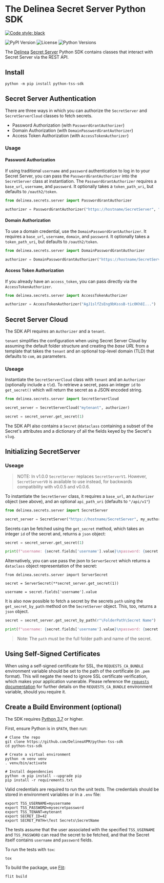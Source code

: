 # The Delinea Secret Server Python SDK

[![Code style: black](https://img.shields.io/badge/code%20style-black-000000.svg)](https://github.com/psf/black)

![PyPI Version](https://img.shields.io/pypi/v/python-tss-sdk) ![License](https://img.shields.io/github/license/DelineaXPM/python-tss-sdk) ![Python Versions](https://img.shields.io/pypi/pyversions/python-tss-sdk)

The [Delinea](https://delinea.com/) [Secret Server](https://delinea.com/products/secret-server/) Python SDK contains classes that interact with Secret Server via the REST API.

## Install

```shell
python -m pip install python-tss-sdk
```

## Secret Server Authentication

There are three ways in which you can authorize the `SecretServer` and `SecretServerCloud` classes to fetch secrets.

- Password Authorization (with `PasswordGrantAuthorizer`)
- Domain Authorization (with `DomainPasswordGrantAuthorizer`)
- Access Token Authorization (with `AccessTokenAuthorizer`)

### Usage

#### Password Authorization

If using traditional `username` and `password` authentication to log in to your Secret Server, you can pass the `PasswordGrantAuthorizer` into the `SecretServer` class at instantiation. The `PasswordGrantAuthorizer` requires a `base_url`, `username`, and `password`. It optionally takes a `token_path_uri`, but defaults to `/oauth2/token`.

```python
from delinea.secrets.server import PasswordGrantAuthorizer

authorizer = PasswordGrantAuthorizer("https://hostname/SecretServer", "myusername", "mypassword")
```

#### Domain Authorization

To use a domain credential, use the `DomainPasswordGrantAuthorizer`. It requires a `base_url`, `username`, `domain`, and `password`. It optionally takes a `token_path_uri`, but defaults to `/oauth2/token`.

```python
from delinea.secrets.server import DomainPasswordGrantAuthorizer

authorizer = DomainPasswordGrantAuthorizer("https://hostname/SecretServer", "myusername", "mydomain", "mypassword")
```

#### Access Token Authorization

If you already have an `access_token`, you can pass directly via the `AccessTokenAuthorizer`.

```python
from delinea.secrets.server import AccessTokenAuthorizer

authorizer = AccessTokenAuthorizer("AgJ1slfZsEng9bKsssB-tic0Kh8I...")
```

## Secret Server Cloud

The SDK API requires an `Authorizer` and a `tenant`.

`tenant` simplifies the configuration when using Secret Server Cloud by assuming the default folder structure and creating the _base URL_ from a template that takes the `tenant` and an optional top-level domain (TLD) that defaults to `com`, as parameters.

### Useage

Instantiate the `SecretServerCloud` class with `tenant` and an `Authorizer` (optionally include a `tld`). To retrieve a secret, pass an integer `id` to `get_secret()` which will return the secret as a JSON encoded string.

```python
from delinea.secrets.server import SecretServerCloud

secret_server = SecretServerCloud("mytenant", authorizer)

secret = secret_server.get_secret(1)
```

The SDK API also contains a `Secret` `@dataclass` containing a subset of the Secret's attributes and a dictionary of all the fields keyed by the Secret's `slug`.

## Initializing SecretServer

### Useage

> NOTE: In v1.0.0 `SecretServer` replaces `SecretServerV1`. However, `SecretServerV0` is available to use instead, for backwards compatibility with v0.0.5 and v0.0.6.

To instantiate the `SecretServer` class, it requires a `base_url`, an `Authorizer` object (see above), and an optional `api_path_uri` (defaults to `"/api/v1"`)

```python
from delinea.secrets.server import SecretServer

secret_server = SecretServer("https://hostname/SecretServer", my_authorizer)
```

Secrets can be fetched using the `get_secret` method, which takes an integer `id` of the secret and, returns a `json` object:

```python
secret = secret_server.get_secret(1)

print(f"username: {secret.fields['username'].value}\npassword: {secret.fields['password'].value}")
```

Alternatively, you can use pass the json to `ServerSecret` which returns a `dataclass` object representation of the secret:

```shell
from delinea.secrets.server import ServerSecret

secret = ServerSecret(**secret_server.get_secret(1))

username = secret.fields['username'].value
```

It is also now possible to fetch a secret by the secrets `path` using the `get_secret_by_path` method on the `SecretServer` object. This, too, returns a `json` object.

```python
secret = secret_server.get_secret_by_path(r"\FolderPath\Secret Name")

print(f"username: {secret.fields['username'].value}\npassword: {secret.fields['password'].value}")
```

> Note: The `path` must be the full folder path and name of the secret.

## Using Self-Signed Certificates

When using a self-signed certificate for SSL, the `REQUESTS_CA_BUNDLE` environment variable should be set to the path of the certificate (in `.pem` format). This will negate the need to ignore SSL certificate verification, which makes your application vunerable. Please reference the [`requests` documentation](https://docs.python-requests.org/en/master/user/advanced/#ssl-cert-verification) for further details on the `REQUESTS_CA_BUNDLE` environment variable, should you require it.

## Create a Build Environment (optional)

The SDK requires [Python 3.7](https://www.python.org/downloads/) or higher.

First, ensure Python is in `$PATH`, then run:

```shell
# Clone the repo
git clone https://github.com/DelineaXPM/python-tss-sdk
cd python-tss-sdk

# Create a virtual environment
python -m venv venv
. venv/bin/activate

# Install dependencies
python -m pip install --upgrade pip
pip install -r requirements.txt
```

Valid credentials are required to run the unit tests. The credentials should be stored in environment variables or in a `.env` file:

```shell
export TSS_USERNAME=myusername
export TSS_PASSWORD=mysecretpassword
export TSS_TENANT=mytenant
export SECRET_ID=42
export SECRET_PATH=\Test Secrets\SecretName
```

The tests assume that the user associated with the specified `TSS_USERNAME` and `TSS_PASSWORD` can read the secret to be fetched, and that the Secret itself contains `username` and `password` fields.

To run the tests with `tox`:

```shell
tox
```

To build the package, use [Flit](https://flit.readthedocs.io/en/latest/):

```shell
flit build
```
